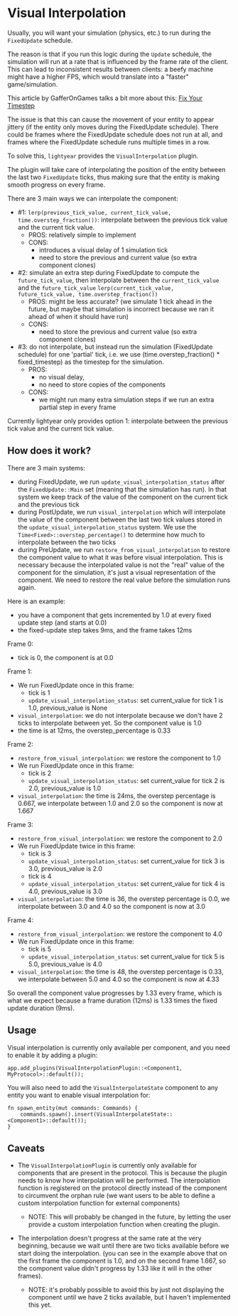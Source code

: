 # Visual Interpolation

Usually, you will want your simulation (physics, etc.) to run during the `FixedUpdate` schedule.

The reason is that if you run this logic during the `Update` schedule, the simulation will run at a rate that is 
influenced by the frame rate of the client. This can lead to inconsistent results between clients: a beefy machine
might have a higher FPS, which would translate into a "faster" game/simulation.

This article by GafferOnGames talks a bit more about this: [Fix Your Timestep](https://gafferongames.com/post/fix_your_timestep/)


The issue is that this can cause the movement of your entity to appear jittery (if the entity only moves during the FixedUpdate schedule). There could be frames where the FixedUpdate schedule does not run at all, and frames where the FixedUpdate schedule runs multiple times in a row.

To solve this, `lightyear` provides the `VisualInterpolation` plugin.

The plugin will take care of interpolating the position of the entity between the last two `FixedUpdate` ticks, thus making sure that 
the entity is making smooth progress on every frame.

There are 3 main ways we can interpolate the component:
- #1: `lerp(previous_tick_value, current_tick_value, time.overstep_fraction())`: interpolate between the previous tick value and the current tick value.
  - PROS: relatively simple to implement
  - CONS:
    - introduces a visual delay of 1 simulation tick
    - need to store the previous and current value (so extra component clones)
- #2: simulate an extra step during FixedUpdate to compute the `future_tick_value`, then interpolate between the `current_tick_value` and the `future_tick_value`
  `lerp(current_tick_value, future_tick_value, time.overstep_fraction())`
  - PROS: might be less accurate? (we simulate 1 tick ahead in the future, but maybe that simulation is incorrect because we ran it ahead of when it should have run)
  - CONS:
    - need to store the previous and current value (so extra component clones)
- #3: do not interpolate, but instead run the simulation (FixedUpdate schedule) for one 'partial' tick, i.e. we use (time.overstep_fraction() * fixed_timestep) as the timestep for the simulation.
  - PROS:
    - no visual delay, 
    - no need to store copies of the components 
  - CONS: 
    - we might run many extra simulation steps if we run an extra partial step in every frame

Currently lightyear only provides option 1: interpolate between the previous tick value and the current tick value.

## How does it work?

There are 3 main systems:
- during FixedUpdate, we run `update_visual_interpolation_status` after the `FixedUpdate::Main` set (meaning that the simulation has run).
  In that system we keep track of the value of the component on the current tick and the previous tick
- during PostUpdate, we run `visual_interpolation` which will interpolate the value of the component between the last two tick values
  stored in the `update_visual_interpolation_status` system. We use the `Time<Fixed>::overstep_percentage()` to determine how much to interpolate
  between the two ticks
- during PreUpdate, we run `restore_from_visual_interpolation` to restore the component value to what it was before visual interpolation. This is necessary because
  the interpolated value is not the "real" value of the component for the simulation, it's just a visual representation of the component. We need to restore the real value
  before the simulation runs again.

Here is an example:
- you have a component that gets incremented by 1.0 at every fixed update step (and starts at 0.0)
- the fixed-update step takes 9ms, and the frame takes 12ms

Frame 0:
- tick is 0, the component is at 0.0
 
Frame 1:
- We run FixedUpdate once in this frame:
    - tick is 1
    - `update_visual_interpolation_status`: set current_value for tick 1 is 1.0, previous_value is None
- `visual_interpolation`: we do not interpolate because we don't have 2 ticks to interpolate between yet. So the component value is 1.0
- the time is at 12ms, the overstep_percentage is 0.33

Frame 2:
- `restore_from_visual_interpolation`: we restore the component to 1.0
- We run FixedUpdate once in this frame:
    - tick is 2
    - `update_visual_interpolation_status`: set current_value for tick 2 is 2.0, previous_value is 1.0
- `visual_interpolation`: the time is 24ms, the overstep percentage is 0.667, we interpolate between 1.0 and 2.0 so the component is now at 1.667

Frame 3:
- `restore_from_visual_interpolation`: we restore the component to 2.0
- We run FixedUpdate twice in this frame:
    - tick is 3
    - `update_visual_interpolation_status`: set current_value for tick 3 is 3.0, previous_value is 2.0
    - tick is 4
    - `update_visual_interpolation_status`: set current_value for tick 4 is 4.0, previous_value is 3.0
- `visual_interpolation`: the time is 36, the overstep percentage is 0.0, we interpolate between 3.0 and 4.0 so the component is now at 3.0
 
Frame 4:
- `restore_from_visual_interpolation`: we restore the component to 4.0
- We run FixedUpdate once in this frame:
    - tick is 5
    - `update_visual_interpolation_status`: set current_value for tick 5 is 5.0, previous_value is 4.0
- `visual_interpolation`: the time is 48, the overstep percentage is 0.33, we interpolate between 5.0 and 4.0 so the component is now at 4.33

So overall the component value progresses by 1.33 every frame, which is what we expect because a frame duration (12ms) is 1.33 times the fixed update duration (9ms).

## Usage

Visual interpolation is currently only available per component, and you need to enable it by adding a plugin:

```rust,noplayground
app.add_plugins(VisualInterpolationPlugin::<Component1, MyProtocol>::default());
```

You will also need to add the `VisualInterpolateState` component to any entity you want to enable visual interpolation for:
```rust,noplayground
fn spawn_entity(mut commands: Commands) {
    commands.spawn().insert(VisualInterpolateState::<Component1>::default());
}
```

## Caveats

- The `VisualInterpolationPlugin` is currently only available for components that are present in the protocol. This is because the plugin
  needs to know how interpolation will be performed. The interpolation function is registered on the protocol directly instead of the component
  to circumvent the orphan rule (we want users to be able to define a custom interpolation function for external components)
  - NOTE: This will probably be changed in the future, by letting the user provide a custom interpolation function when creating the plugin.
 
- The interpolation doesn't progress at the same rate at the very beginning, because we wait until there are two ticks available before we start doing the interpolation.
  (you can see in the example above that on the first frame the component is 1.0, and on the second frame 1.667, so the component value didn't progress by 1.33 like it will
  in the other frames).
  - NOTE: it's probably possible to avoid this by just not displaying the component until we have 2 ticks available, but I haven't implemented this yet.

